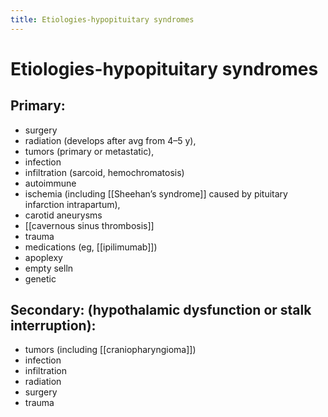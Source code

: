 ```yaml
---
title: Etiologies-hypopituitary syndromes
---
```

# Etiologies-hypopituitary syndromes

## Primary: 
* surgery
* radiation (develops after avg from 4–5 y), 
* tumors (primary or metastatic), 
* infection
* infiltration (sarcoid, hemochromatosis)
* autoimmune
* ischemia (including [[Sheehan’s syndrome]] caused by pituitary infarction intrapartum), 
* carotid aneurysms
* [[cavernous sinus thrombosis]]
* trauma
* medications (eg, [[ipilimumab]])
* apoplexy
* empty selln
* genetic
 
## Secondary: (hypothalamic dysfunction or stalk interruption): 
* tumors (including [[craniopharyngioma]])
* infection
* infiltration
* radiation
* surgery
* trauma
